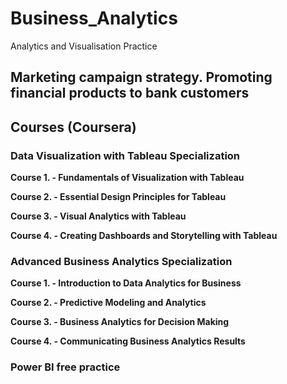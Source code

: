 # Business_Analytics
 Analytics and Visualisation Practice

## Marketing campaign strategy. Promoting financial products to bank customers



## Courses (Coursera)
### Data Visualization with Tableau Specialization

**Course 1. - Fundamentals of Visualization with Tableau**

**Course 2. - Essential Design Principles for Tableau**

**Course 3. - Visual Analytics with Tableau**

**Course 4. - Creating Dashboards and Storytelling with Tableau**


### Advanced Business Analytics Specialization

**Course 1. - Introduction to Data Analytics for Business**

**Course 2. - Predictive Modeling and Analytics**

**Course 3. - Business Analytics for Decision Making**

**Course 4. - Communicating Business Analytics Results**

### Power BI free practice
